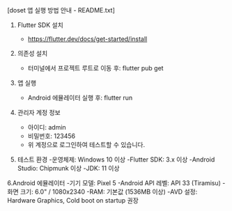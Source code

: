 [doset 앱 실행 방법 안내 - README.txt]

1. Flutter SDK 설치
   - https://flutter.dev/docs/get-started/install

2. 의존성 설치
   - 터미널에서 프로젝트 루트로 이동 후:
     flutter pub get

3. 앱 실행
   - Android 에뮬레이터 실행 후:
     flutter run

4. 관리자 계정 정보
   - 아이디: admin
   - 비밀번호: 123456
   - 위 계정으로 로그인하여 테스트할 수 있습니다.


5. 테스트 환경
-운영체제: Windows 10 이상
-Flutter SDK: 3.x 이상
-Android Studio: Chipmunk 이상
-JDK: 11 이상

6.Android 에뮬레이터
-기기 모델: Pixel 5
-Android API 레벨: API 33 (Tiramisu)
-화면 크기: 6.0" / 1080x2340
-RAM: 기본값 (1536MB 이상)
-AVD 설정: Hardware Graphics, Cold boot on startup 권장
